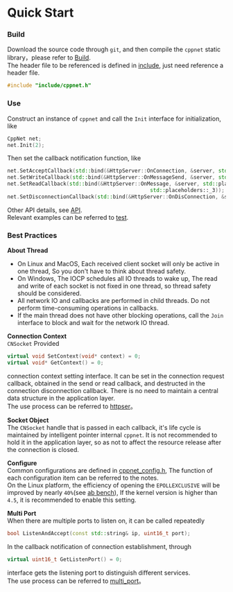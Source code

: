 # Quick Start

### Build
Download the source code through `git`, and then compile the `cppnet` static library，please refer to [Build](../build/build.md).   
The header file to be referenced is defined in [include](../../include), just need reference a header file.
```c++
#include "include/cppnet.h"
```

### Use
Construct an instance of `cppnet` and call the `Init` interface for initialization, like
```c++
CppNet net;
net.Init(2);
```
Then set the callback notification function, like
```c++
net.SetAcceptCallback(std::bind(&HttpServer::OnConnection, &server, std::placeholders::_1, std::placeholders::_2));
net.SetWriteCallback(std::bind(&HttpServer::OnMessageSend, &server, std::placeholders::_1, std::placeholders::_2));
net.SetReadCallback(std::bind(&HttpServer::OnMessage, &server, std::placeholders::_1, std::placeholders::_2, 
                                              std::placeholders::_3));
net.SetDisconnectionCallback(std::bind(&HttpServer::OnDisConnection, &server, std::placeholders::_1, std::placeholders::_2));
```
Other API details, see [API](../api/api.md).   
Relevant examples can be referred to [test](../../test).

### Best Practices

**About Thread**   
+ On Linux and MacOS, Each received client socket will only be active in one thread, So you don't have to think about thread safety.    
+ On Windows, The IOCP schedules all IO threads to wake up, The read and write of each socket is not fixed in one thread, so thread safety should be considered.      
+ All network IO and callbacks are performed in child threads. Do not perform time-consuming operations in callbacks.   
+ If the main thread does not have other blocking operations, call the `Join` interface to block and wait for the network IO thread.   


**Connection Context**   
`CNSocket` Provided
```c++
virtual void SetContext(void* context) = 0;
virtual void* GetContext() = 0;
```
connection context setting interface. It can be set in the connection request callback, obtained in the send or read callback, and destructed in the connection disconnection callback. There is no need to maintain a central data structure in the application layer.   
The use process can be referred to [httpser](../../test/http/http_server.cpp)。

**Socket Object**   
The `CNSocket` handle that is passed in each callback, it's life cycle is maintained by intelligent pointer internal `cppnet`. It is not recommended to hold it in the application layer, so as not to affect the resource release after the connection is closed.

**Configure**   
Common configurations are defined in [cppnet_config.h](../../cppnet/cppnet_config.h), The function of each configuration item can be referred to the notes.      
On the Linux platform, the efficiency of opening the `EPOLLEXCLUSIVE` will be improved by nearly `40%`(see [ab bench](../efficiency/apache_ab_bench.md)), If the kernel version is higher than `4.5`, it is recommended to enable this setting.

**Multi Port**   
When there are multiple ports to listen on, it can be called repeatedly
```c++
bool ListenAndAccept(const std::string& ip, uint16_t port);
```
In the callback notification of connection establishment, through 
```c++
virtual uint16_t GetListenPort() = 0;
```
interface gets the listening port to distinguish different services.  
The use process can be referred to [multi_port](../../test/multi_port/multi_port_server.cpp)。  
